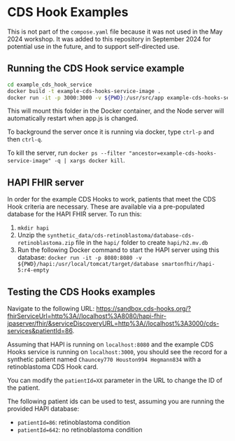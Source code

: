 # CDS Hook Examples

This is not part of the `compose.yaml` file because it was not used in the May 2024 workshop. It was added to this repository in September 2024 for potential use in the future, and to support self-directed use.

## Running the CDS Hook service example

```bash
cd example_cds_hook_service
docker build -t example-cds-hooks-service-image .
docker run -it -p 3000:3000 -v ${PWD}:/usr/src/app example-cds-hooks-service-image
```

This will mount this folder in the Docker container, and the Node server will automatically restart when app.js is changed.

To background the server once it is running via docker, type `ctrl-p` and then `ctrl-q`.

To kill the server, run `docker ps --filter "ancestor=example-cds-hooks-service-image" -q | xargs docker kill`.

## HAPI FHIR server

In order for the example CDS Hooks to work, patients that meet the CDS Hook criteria are necessary. These are available via a pre-populated database for the HAPI FHIR server. To run this:

1. `mkdir hapi`
2. Unzip the `synthetic_data/cds-retinoblastoma/database-cds-retinoblastoma.zip` file in the `hapi/` folder to create `hapi/h2.mv.db`
3. Run the following Docker command to start the HAPI server using this database: `docker run -it -p 8080:8080 -v ${PWD}/hapi:/usr/local/tomcat/target/database smartonfhir/hapi-5:r4-empty`

## Testing the CDS Hooks examples

Navigate to the following URL: <https://sandbox.cds-hooks.org/?fhirServiceUrl=http%3A//localhost%3A8080/hapi-fhir-jpaserver/fhir/&serviceDiscoveryURL=http%3A//localhost%3A3000/cds-services&patientId=86>.

Assuming that HAPI is running on `localhost:8080` and the example CDS Hooks service is running on `localhost:3000`, you should see the record for a synthetic patient named `Chauncey770 Houston994 Hegmann834` with a retinoblastoma CDS Hook card.

You can modify the `patientId=XX` parameter in the URL to change the ID of the patient.

The following patient ids can be used to test, assuming you are running the provided HAPI database:

- `patientId=86`: retinoblastoma condition
- `patientId=642`: no retinoblastoma condition